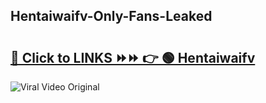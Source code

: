 
 ## Hentaiwaifv-Only-Fans-Leaked

# <h2><a href="https://clipsfans.com/Hentaiwaifv&ref=git">🔗 Click to LINKS ⏩⏩ 👉 🟢 Hentaiwaifv </a></h2>

<a href="https://clipsfans.com/Hentaiwaifv&ref=git" rel="nofollow" data-target="animated-image.originalLink"><img src="https://i.ibb.co.com/xMMVF88/686577567.gif" alt="Viral Video Original" style="max-width: 100%; display: inline-block;" data-target="animated-image.originalImage"></a>
